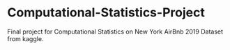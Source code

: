 # Computational-Statistics-Project
Final project for Computational Statistics on New York AirBnb 2019 Dataset from kaggle.
